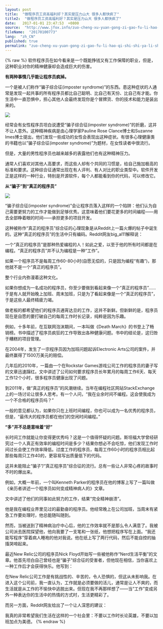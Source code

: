 ```yaml
---
layout: post
title:  "做程序员工资高福利好？其实是压力山大 很多人都快疯了"
title2:  "做程序员工资高福利好？其实是压力山大 很多人都快疯了"
date:   2017-01-01 23:47:53  +0800
source:  "http://www.jfox.info/zuo-cheng-xu-yuan-gong-zi-gao-fu-li-hao-qi-shi-shi-ya-li-shan-da-hen-duo-ren-du-kuai-feng-liao.html"
fileName:  "20170100773"
lang:  "zh_CN"
published: true
permalink: "zuo-cheng-xu-yuan-gong-zi-gao-fu-li-hao-qi-shi-shi-ya-li-shan-da-hen-duo-ren-du-kuai-feng-liao.html"
---
```

{% raw %}
软件程序员在如今看来是一个既能挣钱又有工作保障的职业，但是，这种职业对你的精神健康却会造成巨大的伤害。

**有两种事情几乎能让程序员疯掉。**

一个是被人们称作“骗子综合征(imposter syndrome)”的东西。患这种症状的人通常是发现一起共事的所有程序员都比自己聪明、比自己有天份、比自己有才能。你生活中一直恐惧中，担心其他人会最终发现你是个冒牌货、你的技术和能力是装出来的。

![](5acddf7.png)

经常会有女性程序员坦白说遭受“骗子综合征(imposter syndrome)”的折磨，这并不让人意外。这种精神疾病是由心理学家Pauline Rose Clance博士和Suzanne Imes博士提出，他们发现一些成功的女性会表现出这种症状。有很多心理健康类的书籍也以”骗子综合征(imposter syndrome)”为题材，在女性读者中很流行。

但是，大量的男性程序员也越来越多的表露他们也有这种精神压力。

通常人们喜欢对其他人高要求，而这些人却有个共同的习惯是，给自己施加极高的标准和要求。这种综合征通常出现在有人评判、有人对比的职业类型中。软件开发正是这样的一种行业，特别是开源软件，每个人都能看到你的代码，可以修改它。

**从“骗子”到“真正的程序员”**

**![](3c0eade.png)**

“骗子综合征(imposter syndrome)”会让程序员落入这样的一个陷阱：他们认为自己需要更努力的工作才能做到足够优秀。这意味着他们要花更多的时间编程——用去全部睁着眼的时间——承担更多的项目开发。

这种被称作“真正的程序员”综合征的心理现象是从Reddit上一篇火爆的帖子中诞生的。这种“真正的程序员”的生活中只有编码。Reddit网友big_al11解释说：

一个“真正的程序员”是那种热爱编程的人！如此之爱，以至于他的所有时间都是在编程。“真正的程序员”并不认为编程是一种“工作”。

如果一个程序员不是每周工作60-80小时(自愿无偿的，只是因为编程“有趣”)，那他就不是一个“真正的程序员”。

整个行业内弥漫着这种文化。

如果你想成为一名成功的程序员，你至少要做到看起来像一个“真正的程序员”……于是有人就开始晚上加班、周末加班，只是为了看起来像是一个“真正的程序员”，于是这些人最终精疲力竭。

做老板的都希望他们的程序员通宵达旦的工作，这并不新鲜。但新鲜的是，程序员现在是自愿的要打破自己的每周工作时长记录，纯粹是因为乐趣。

例如，十多年前，在互联网泡沫期间，一本叫做《Death March》的书登上了畅销榜。书中描述了程序员疯狂的工作导致出各种健康问题。书中的结论是，这归咎于糟糕的项目管理。

在2004年，发生了一宗程序员因为加班问题起诉Electronic Arts公司的案件，并最终赢得了1500万美元的赔偿。

几年后的2010年，一篇由一个在Rockstar Games游戏公司工作的程序员的妻子写的文章迅速蹿红。文中讲述了公司如何要求程序员长年累月的每周工作6天、每天工作12个小时，很多程序员健康出现了问题。

到2011年，做“真正的程序员”的风潮继续。当年在编程社区网站StackExchange上的一场讨论让很多人思考。有一个人问，“我在业余时间不编程。这会使我成为一个不合格的程序员吗？”

一般的意见都认为，如果你只在上班时间编程，你也可以成为一名优秀的程序员，但是，“最伟大的程序员都在他们的空闲时间编程。”

**“多”并不总是意味着“好”**

长时间工作就能让你变得更优秀吗？这是一个值得怀疑的问题。斯坦福大学曾经研究过一个人真正有效率的编程时间是多少？结果你想必不会吃惊，他们发现工作时间过长会使工作效率降低。过度工作的程序员，每周工作60小时的程序员相比起那些每周只工作40的，更容易写出质量低下的代码。

这并未能阻止“骗子”/“真正程序员”综合征的流行。总有一些让人非常心疼的故事时不时的爆出来。

例如，大概一年前，一个叫Kenneth Parker的程序员在他的博客上写了一篇叫做《亲历者讲述一个程序员如何变成精神病人的》文章。

文中讲述了他们的同事如此努力的工作，结果“完全精神崩溃”。

他是我在编程业界里见过的最勤奋的程序员。他经常晚上在公司加班，当周末有紧急工作要处理时，他总能随叫随到。

然而，当被送到了精神病治疗中心后，他的工作效率就不是那么令人满意了。我被公司派去医院探望他，他向我要了一支笔和一张纸，他想把程序写在上面。“我还能写程序”穿着病人睡袍的他对我说。他在纸上写了两行代码，然后不能自控的抽搐哭啼起来。

最近New Relic公司的程序员Nick Floyd开始写一些被他称作“Nerd生活平衡”的文章。他首先坦白自己曾经也是“骗子”综合征的受害者，但他现在相信，当你喜欢上一种工作后才会获得快乐。他写到：

在New Relic公司工作是有挑战性的、辛苦的，令人恐惧的，但这从未影响我。在进入这个公司前，我一直认为，工作就是必须要做的活儿，通常是让人不爽的，而生活就是从工作的不愉快中逃脱出来。但现在我不再那样想了——当“工作”变成另外一种表达你的生活中的热情的方式时，生活更精彩了。

而另一方面，Reddit网友给出了一个让人深思的建议：

我真的非常希望我们生活在这样的一个社会里：不要以工作时长论英雄，不要以加班加点为美德。
{% endraw %}